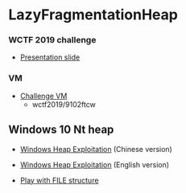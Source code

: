 # LazyFragmentationHeap
### WCTF 2019 challenge

+ [Presentation slide](LazyFragmentationHeap_slide.pdf)

### VM

+ [Challenge VM](https://drive.google.com/drive/folders/1et5eFsiGoWmVQRgWT-sZyybLwfz7FG9R?usp=sharing)
	+ wctf2019/9102ftcw 

## Windows 10 Nt heap
+ [Windows Heap Exploitation](https://www.slideshare.net/AngelBoy1/windows-10-nt-heap-exploitation-chinese-version) (Chinese version)
	
+ [Windows Heap Exploitation](https://www.slideshare.net/AngelBoy1/windows-10-nt-heap-exploitation-english-version) (English version)

+ [Play with FILE structure](https://www.slideshare.net/AngelBoy1/play-with-file-structure-yet-another-binary-exploit-technique)